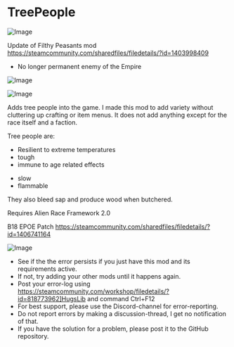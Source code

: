 # TreePeople

![Image](https://i.imgur.com/WAEzk68.png)

Update of Filthy Peasants mod
https://steamcommunity.com/sharedfiles/filedetails/?id=1403998409

- No longer permanent enemy of the Empire

![Image](https://i.imgur.com/7Gzt3Rg.png)

	
![Image](https://i.imgur.com/NOW7jU1.png)

Adds tree people into the game. I made this mod to add variety without cluttering up crafting or item menus. It does not add anything except for the race itself and a faction.

Tree people are:
+ Resilient to extreme temperatures
+ tough
+ immune to age related effects
- slow
- flammable

They also bleed sap and produce wood when butchered.

Requires Alien Race Framework 2.0

B18 EPOE Patch https://steamcommunity.com/sharedfiles/filedetails/?id=1406741164

![Image](https://i.imgur.com/Rs6T6cr.png)



-  See if the the error persists if you just have this mod and its requirements active.
-  If not, try adding your other mods until it happens again.
-  Post your error-log using https://steamcommunity.com/workshop/filedetails/?id=818773962]HugsLib and command Ctrl+F12
-  For best support, please use the Discord-channel for error-reporting.
-  Do not report errors by making a discussion-thread, I get no notification of that.
-  If you have the solution for a problem, please post it to the GitHub repository.



